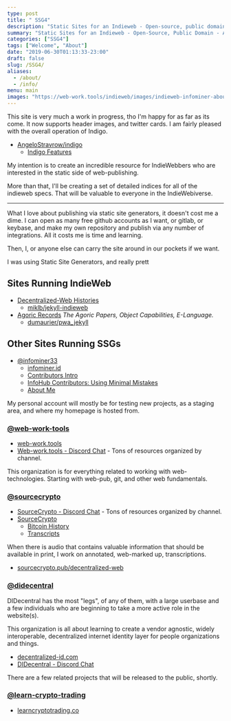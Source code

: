 ```yaml
---
type: post
title: " SSG4"
description: "Static Sites for an Indieweb - Open-source, public domain, educational initiative for applying indieweb principles to static site web-publishing"
summary: "Static Sites for an Indieweb - Open-Source, Public Domain - Applying IndieWeb principles to Static Web-Publishing."
categories: ["SSG4"]
tags: ["Welcome", "About"]
date: "2019-06-30T01:13:33-23:00"
draft: false
slug: /SSG4/
aliases:
  - /about/
  - /info/
menu: main
images: "https://web-work.tools/indieweb/images/indieweb-infominer-about.jpg"
---
```


This site is very much a work in progress, tho I'm happy for as far as its come. It now supports header images, and twitter cards. I am fairly pleased with the overall operation of Indigo.

* [AngeloStravrow/indigo](https://github.com/AngeloStavrow/indigo)
  * [Indigo Features](/indigo-features/)


My intention is to create an incredible resource for IndieWebbers who are interested in the static side of web-publishing.

More than that, I'll be creating a set of detailed indices for all of the indieweb specs. That will be valuable to everyone in the IndieWebiverse.

---

What I love about publishing via static site generators, it doesn't cost me a dime. I can open as many free github accounts as I want, or gitlab, or keybase, and make my own repository and publish via any number of integrations. All it costs me is time and learning. 

Then, I, or anyone else can carry the site around in our pockets if we want.

I was using Static Site Generators, and really prett

## Sites Running IndieWeb

* [Decentralized-Web Histories](https://sourcecrypto.pub/decentralized-web) 
  * [miklb/jekyll-indieweb](https://github.com/miklb/jekyll-indieweb)
* [Agoric Records](https://agoric-records.xyz) _The Agoric Papers, Object Capabilities, E-Language._
  * [dumaurier/pwa_jekyll](https://github.com/dumaurier/pwa_jekyll)

## Other Sites Running SSGs

* [@infominer33](https://github.com/infominer33)  
  * [infominer.id](https://infominer.id)
  * [Contributors Intro](https://infominer.id/contributors-intro/)
  * [InfoHub Contributors: Using Minimal Mistakes](https://infominer.id/using-minimal-mistakes/)
  * [About Me](https://infominer.id/about)

My personal account will mostly be for testing new projects, as a staging area, and where my homepage is hosted from.

### [@web-work-tools](https://github.com/web-work-tools)

* [web-work.tools](https://web-work.tools)
* [Web-work.tools - Discord Chat](https://discord.gg/H6jF3SZ) - Tons of resources organized by channel.

This organization is for everything related to working with web-technologies. Starting with web-pub, git, and other web fundamentals.

### [@sourcecrypto](https://github.com/sourcecrypto)

* [SourceCrypto - Discord Chat](https://discord.gg/ahTuPMY) - Tons of resources organized by channel.
* [SourceCrypto](https://sourcecrypto.pub)
  * [Bitcoin History](https://sourcecrypto.pub/bitcoin-history)
  * [Transcripts](https://sourcecrypto.pub/transcripts) 

When there is audio that contains valuable information that should be available in print, I work on annotated, web-marked up, transcriptions.

* [sourcecrypto.pub/decentralized-web](https://sourcecrypto.pub/decentralized-web)


### [@didecentral](https://github.com/didecentral)

DIDecentral has the most "legs", of any of them, with a large userbase and a few individuals who are beginning to take a more active role in the website(s).

This organization is all about learning to create a vendor agnostic, widely interoperable, decentralized internet identity layer for people organizations and things.

* [decentralized-id.com](https://decentralized-id.com)
* [DIDecentral - Discord Chat](https://discord.gg/eYm2XvZ)

There are a few related projects that will be released to the public, shortly.


### [@learn-crypto-trading](https://github.com/learn-crypto-trading)

* [learncryptotrading.co](https://learncryptotrading.co)

